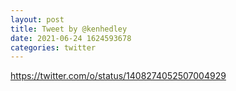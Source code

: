 ```yaml
--- 
layout: post 
title: Tweet by @kenhedley 
date: 2021-06-24 1624593678 
categories: twitter 
--- 
```

https://twitter.com/o/status/1408274052507004929